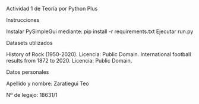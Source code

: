 Actividad 1 de Teoría por Python Plus

Instrucciones

  Instalar PySimpleGui mediante: pip install -r requirements.txt
  Ejecutar run.py

Datasets utilizados

  History of Rock (1950-2020). Licencia: Public Domain.
  International football results from 1872 to 2020. Licencia: Public Domain.

Datos personales
 
  Apellido y nombre: Zaratiegui Teo

Nº de legajo: 18631/1
